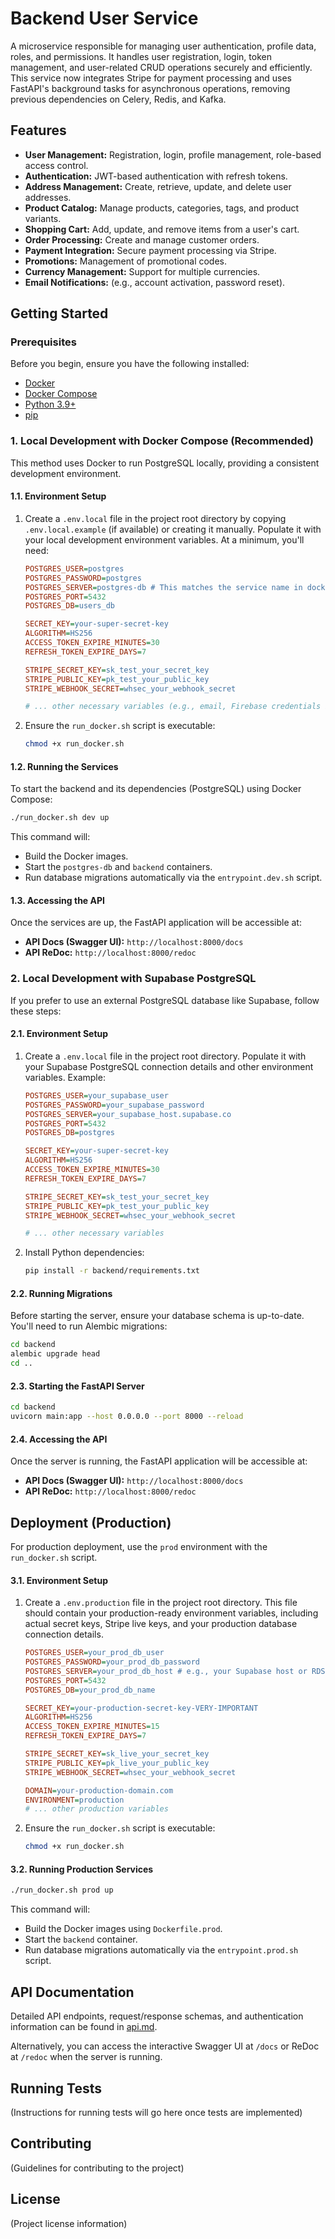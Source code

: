 # Backend User Service

A microservice responsible for managing user authentication, profile data, roles, and permissions. It handles user registration, login, token management, and user-related CRUD operations securely and efficiently. This service now integrates Stripe for payment processing and uses FastAPI's background tasks for asynchronous operations, removing previous dependencies on Celery, Redis, and Kafka.

## Features

-   **User Management:** Registration, login, profile management, role-based access control.
-   **Authentication:** JWT-based authentication with refresh tokens.
-   **Address Management:** Create, retrieve, update, and delete user addresses.
-   **Product Catalog:** Manage products, categories, tags, and product variants.
-   **Shopping Cart:** Add, update, and remove items from a user's cart.
-   **Order Processing:** Create and manage customer orders.
-   **Payment Integration:** Secure payment processing via Stripe.
-   **Promotions:** Management of promotional codes.
-   **Currency Management:** Support for multiple currencies.
-   **Email Notifications:** (e.g., account activation, password reset).

## Getting Started

### Prerequisites

Before you begin, ensure you have the following installed:

-   [Docker](https://docs.docker.com/get-docker/)
-   [Docker Compose](https://docs.docker.com/compose/install/)
-   [Python 3.9+](https://www.python.org/downloads/)
-   [pip](https://pip.pypa.io/en/stable/installation/)

### 1. Local Development with Docker Compose (Recommended)

This method uses Docker to run PostgreSQL locally, providing a consistent development environment.

#### 1.1. Environment Setup

1.  Create a `.env.local` file in the project root directory by copying `.env.local.example` (if available) or creating it manually. Populate it with your local development environment variables. At a minimum, you'll need:

    ```ini
    POSTGRES_USER=postgres
    POSTGRES_PASSWORD=postgres
    POSTGRES_SERVER=postgres-db # This matches the service name in docker-compose.dev.yml
    POSTGRES_PORT=5432
    POSTGRES_DB=users_db

    SECRET_KEY=your-super-secret-key
    ALGORITHM=HS256
    ACCESS_TOKEN_EXPIRE_MINUTES=30
    REFRESH_TOKEN_EXPIRE_DAYS=7

    STRIPE_SECRET_KEY=sk_test_your_secret_key
    STRIPE_PUBLIC_KEY=pk_test_your_public_key
    STRIPE_WEBHOOK_SECRET=whsec_your_webhook_secret

    # ... other necessary variables (e.g., email, Firebase credentials if used)
    ```

2.  Ensure the `run_docker.sh` script is executable:

    ```bash
    chmod +x run_docker.sh
    ```

#### 1.2. Running the Services

To start the backend and its dependencies (PostgreSQL) using Docker Compose:

```bash
./run_docker.sh dev up
```

This command will:

-   Build the Docker images.
-   Start the `postgres-db` and `backend` containers.
-   Run database migrations automatically via the `entrypoint.dev.sh` script.

#### 1.3. Accessing the API

Once the services are up, the FastAPI application will be accessible at:

-   **API Docs (Swagger UI):** `http://localhost:8000/docs`
-   **API ReDoc:** `http://localhost:8000/redoc`

### 2. Local Development with Supabase PostgreSQL

If you prefer to use an external PostgreSQL database like Supabase, follow these steps:

#### 2.1. Environment Setup

1.  Create a `.env.local` file in the project root directory. Populate it with your Supabase PostgreSQL connection details and other environment variables. Example:

    ```ini
    POSTGRES_USER=your_supabase_user
    POSTGRES_PASSWORD=your_supabase_password
    POSTGRES_SERVER=your_supabase_host.supabase.co
    POSTGRES_PORT=5432
    POSTGRES_DB=postgres

    SECRET_KEY=your-super-secret-key
    ALGORITHM=HS256
    ACCESS_TOKEN_EXPIRE_MINUTES=30
    REFRESH_TOKEN_EXPIRE_DAYS=7

    STRIPE_SECRET_KEY=sk_test_your_secret_key
    STRIPE_PUBLIC_KEY=pk_test_your_public_key
    STRIPE_WEBHOOK_SECRET=whsec_your_webhook_secret

    # ... other necessary variables
    ```

2.  Install Python dependencies:

    ```bash
    pip install -r backend/requirements.txt
    ```

#### 2.2. Running Migrations

Before starting the server, ensure your database schema is up-to-date. You'll need to run Alembic migrations:

```bash
cd backend
alembic upgrade head
cd ..
```

#### 2.3. Starting the FastAPI Server

```bash
cd backend
uvicorn main:app --host 0.0.0.0 --port 8000 --reload
```

#### 2.4. Accessing the API

Once the server is running, the FastAPI application will be accessible at:

-   **API Docs (Swagger UI):** `http://localhost:8000/docs`
-   **API ReDoc:** `http://localhost:8000/redoc`

## Deployment (Production)

For production deployment, use the `prod` environment with the `run_docker.sh` script.

#### 3.1. Environment Setup

1.  Create a `.env.production` file in the project root directory. This file should contain your production-ready environment variables, including actual secret keys, Stripe live keys, and your production database connection details.

    ```ini
    POSTGRES_USER=your_prod_db_user
    POSTGRES_PASSWORD=your_prod_db_password
    POSTGRES_SERVER=your_prod_db_host # e.g., your Supabase host or RDS endpoint
    POSTGRES_PORT=5432
    POSTGRES_DB=your_prod_db_name

    SECRET_KEY=your-production-secret-key-VERY-IMPORTANT
    ALGORITHM=HS256
    ACCESS_TOKEN_EXPIRE_MINUTES=15
    REFRESH_TOKEN_EXPIRE_DAYS=7

    STRIPE_SECRET_KEY=sk_live_your_secret_key
    STRIPE_PUBLIC_KEY=pk_live_your_public_key
    STRIPE_WEBHOOK_SECRET=whsec_your_webhook_secret

    DOMAIN=your-production-domain.com
    ENVIRONMENT=production
    # ... other production variables
    ```

2.  Ensure the `run_docker.sh` script is executable:

    ```bash
    chmod +x run_docker.sh
    ```

#### 3.2. Running Production Services

```bash
./run_docker.sh prod up
```

This command will:

-   Build the Docker images using `Dockerfile.prod`.
-   Start the `backend` container.
-   Run database migrations automatically via the `entrypoint.prod.sh` script.

## API Documentation

Detailed API endpoints, request/response schemas, and authentication information can be found in [api.md](api.md).

Alternatively, you can access the interactive Swagger UI at `/docs` or ReDoc at `/redoc` when the server is running.

## Running Tests

(Instructions for running tests will go here once tests are implemented)

## Contributing

(Guidelines for contributing to the project)

## License

(Project license information)
